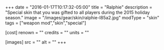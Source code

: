+++
date = "2016-01-17T10:17:32-05:00"
title = "Ralphie"
description = "Special skin that you was gifted to all players during the 2015 holiday season."
image = "/images/gear/skin/ralphie-l85a2.jpg"
modType = "skin"
tags = ["weapon mod","skin","special"]

[cost]
  renown = ""
  credits = ""
  units = ""

[images]
  src = ""
  alt = ""
+++
